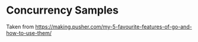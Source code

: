 # Concurrency Samples

Taken from <https://making.pusher.com/my-5-favourite-features-of-go-and-how-to-use-them/>
